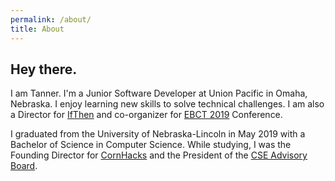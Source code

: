 ```yaml
---
permalink: /about/
title: About
---
```


## Hey there.

I am Tanner. I'm a Junior Software Developer at Union Pacific in Omaha, Nebraska. I enjoy learning new skills to solve technical challenges. I am also a Director for [IfThen](https://www.ifthentech.com/) and co-organizer for [EBCT 2019](https://ebct2019.com/) Conference.

I graduated from the University of Nebraska-Lincoln in May 2019 with a Bachelor of Science in Computer Science. While studying, I was the Founding Director for [CornHacks](https://cornhacks.com/) and the President of the [CSE Advisory Board](https://unl-csesab.com/).